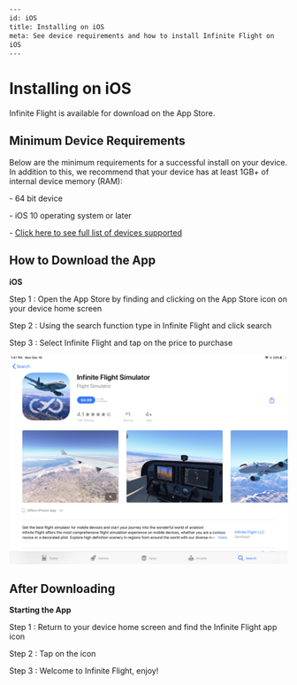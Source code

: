 ```
---
id: iOS
title: Installing on iOS
meta: See device requirements and how to install Infinite Flight on iOS
---
```

# Installing on iOS

Infinite Flight is available for download on the App Store.



## Minimum Device Requirements

Below are the minimum requirements for a successful install on your device. In addition to this, we recommend that your device has at least 1GB+ of internal device memory (RAM):

\-    64 bit device

\-    iOS 10 operating system or later

\-    [Click here to see full list of devices supported](https://community.infiniteflight.com/t/device-compatibility-thread-19-4-built-by-us-for-you/323610)



## How to Download the App

**iOS**

Step 1
:  Open the App Store by finding and clicking on the App Store icon on your device home screen

Step 2
: Using the search function type in Infinite Flight and click search

Step 3
: Select Infinite Flight and tap on the price to purchase



![Infinite Flight on the App Store](_images/manual/install-ios.png)



## After Downloading

**Starting the App**

Step 1
: Return to your device home screen and find the Infinite Flight app icon

Step 2
: Tap on the icon

Step 3
: Welcome to Infinite Flight, enjoy!